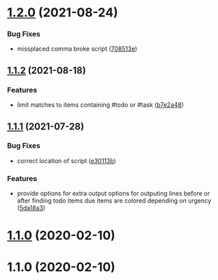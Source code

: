 # [1.2.0](https://github.com/27escape/yet-todo/compare/v1.1.2...v1.2.0) (2021-08-24)


### Bug Fixes

* missplaced comma broke script ([708513e](https://github.com/27escape/yet-todo/commit/708513e04d5090e9bb636da23f336e006f3b2086))



## [1.1.2](https://github.com/27escape/yet-todo/compare/v1.1.1...v1.1.2) (2021-08-18)


### Features

* limit matches to items containing #todo or #task ([b7e2a48](https://github.com/27escape/yet-todo/commit/b7e2a486240b418b083283f61b36cc789e3f2226))



## [1.1.1](https://github.com/27escape/yet-todo/compare/1.1.0...v1.1.1) (2021-07-28)


### Bug Fixes

* correct location of script ([e30113b](https://github.com/27escape/yet-todo/commit/e30113bee32248edfb050b3e131b4d00ad090054))


### Features

* provide options for extra output options for outputing lines before or after finding todo items due items are colored depending on urgency ([5da18a3](https://github.com/27escape/yet-todo/commit/5da18a3ea8444dd19f0c092918e07d2b460eff14))



# [1.1.0](https://github.com/27escape/yet-todo/compare/v1.1.0...1.1.0) (2020-02-10)



# 1.1.0 (2020-02-10)



